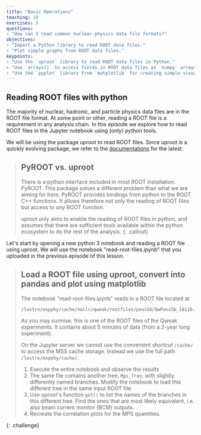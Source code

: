 ```yaml
---
title: "Basic Operations"
teaching: 10
exercises: 5
questions:
- "How can I read common nuclear physics data file formats?"
objectives:
- "Import a Python library to read ROOT data files."
- "Plot simple graphs from ROOT data files."
keypoints:
- "Use the `uproot` library to read ROOT data files in Python."
- "Use `arrays()` to access fields in ROOT data files as `numpy` arrays."
- "Use the `pyplot` library from `matplotlib` for creating simple visualizations."
---
```


## Reading ROOT files with python

The majority of nuclear, hadronic, and particle physics data files are in the
ROOT file format. At some point or other, reading a ROOT file is a requirement
in any analysis chain. In this episode we explore how to read ROOT files in
the Jupyter notebook using (only) python tools.

We will be using the package *uproot* to read ROOT files. Since uproot is a
quickly evolving package, we refer to the [documentations](http://uproot.readthedocs.io/en/latest/)
for the latest.

> ## PyROOT vs. uproot
>
> There is a python interface included in most ROOT installation: PyROOT. This
> package solves a different problem than what we are aiming for here. PyROOT
> provides bindings from python to the ROOT C++ functions. It allows therefore
> not only the reading of ROOT files but access to *any* ROOT function.
>
> uproot only aims to enable the reading of ROOT files in python, and assumes
> that there are sufficient tools available within the python ecosystem to do
> the rest of the analysis.
{: .callout}

Let's start by opening a new python 3 notebook and reading a ROOT file using
uproot. We will use the notebook "read-root-files.ipynb" that you uploaded in
the previous episode of this lesson.

> ## Load a ROOT file using uproot, convert into pandas and plot using matplotlib
>
> The notebook "read-root-files.ipynb" reads in a ROOT file located at
> ~~~
> /lustre/expphy/cache/hallc/qweak/rootfiles/pass5b/QwPass5b_18110.000.trees.root
> ~~~
> As you may surmise, this is one of the ROOT files of the Qweak experiments.
> It contains about 5 minutes of data (from a 2-year long experiment).
>
> On the Jupyter server we cannot use the convenient shortcut `/cache/` to
> access the MSS cache storage. Instead we use the full path `/lustre/expphy/cache/`.
>
> 1. Execute the entire notebook and observe the results
> 2. The same file contains another tree, `Mps_Tree`, with slightly differently
>    named branches. Modify the notebook to load this different tree in the same
>    input ROOT file.
> 3. Use uproot's function `get()` to list the names of the branches in this
>    different tree. Find the ones that are most likely equivalent, i.e. also
>    beam current monitor (BCM) outputs.
> 4. Recreate the correlation plots for the MPS quantities.
>
{: .challenge}
